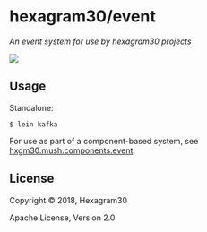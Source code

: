 # hexagram30/event

*An event system for use by hexagram30 projects*

[![][logo]][logo-large]


## Usage

Standalone:

```
$ lein kafka
```

For use as part of a component-based system, see
[hxgm30.mush.components.event][comp-event].


## License

Copyright © 2018, Hexagram30

Apache License, Version 2.0


<!-- Named page links below: /-->

[logo]: https://raw.githubusercontent.com/hexagram30/resources/master/branding/logo/h30-logo-1-long-with-text-x688.png
[logo-large]: https://raw.githubusercontent.com/hexagram30/resources/master/branding/logo/h30-logo-1-long-with-text-x3440.png
[comp-event]: https://github.com/hexagram30/hexagramMUSH/blob/master/src/hexagram30/mush/components/event.clj
